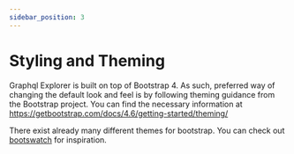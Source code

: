 ```yaml
---
sidebar_position: 3
---
```


# Styling and Theming

Graphql Explorer is built on top of Bootstrap 4. As such, preferred way of changing the default look and feel is by following theming guidance from the Bootstrap project. You can find the necessary information at https://getbootstrap.com/docs/4.6/getting-started/theming/

There exist already many different themes for bootstrap. You can check out [bootswatch](https://bootswatch.com/4/) for inspiration.
